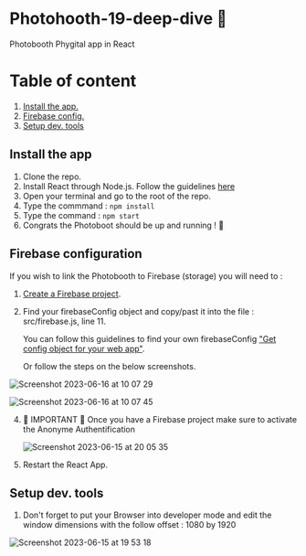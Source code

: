 # Photohooth-19-deep-dive 📸
Photobooth Phygital app in React

# Table of content 

1. [ Install the app. ](#install)
2. [ Firebase config. ](#firebase)
3. [ Setup dev. tools ](#dev)

<a name="install"></a>
## Install the app

1. Clone the repo.
2. Install React through Node.js. Follow the guidelines [here](https://react.dev/learn/start-a-new-react-project)
3. Open your terminal and go to the root of the repo.
4. Type the commmand : `npm install`
5. Type the command : `npm start`
6. Congrats the Photoboot should be up and running ! 🥳

<a name="firebase"></a>
## Firebase configuration

If you wish to link the Photobooth to Firebase (storage) you will need to : 

1. [Create a Firebase project](https://firebase.google.com/).
2. Find your firebaseConfig object and copy/past it into the file : src/firebase.js, line 11.
   
   You can follow this guidelines to find your own firebaseConfig ["Get config object for your web app"](https://support.google.com/firebase/answer/7015592?hl=en#web&zippy=%2Cin-this-article).

   Or follow the steps on the below screenshots.

![Screenshot 2023-06-16 at 10 07 29](https://github.com/lvanbei/photohooth-19-deep-dive/assets/38706595/5cc963bd-c21e-47a9-b95c-0c203061d892)

![Screenshot 2023-06-16 at 10 07 45](https://github.com/lvanbei/photohooth-19-deep-dive/assets/38706595/25719a14-c6c0-4885-b0ee-a3a6954b47ab)

   
 
4. 🚨 IMPORTANT 🚨 Once you have a Firebase project make sure to activate the Anonyme Authentification

   ![Screenshot 2023-06-15 at 20 05 35](https://github.com/lvanbei/photohooth-19-deep-dive/assets/38706595/5a5f0984-ca62-422d-a755-22e70a535d7d)
5. Restart the React App.

<a name="dev"></a>
## Setup dev. tools

1. Don't forget to put your Browser into developer mode and edit the window dimensions with the follow offset : 1080 by 1920

![Screenshot 2023-06-15 at 19 53 18](https://github.com/lvanbei/photohooth-19-deep-dive/assets/38706595/b4082f2a-6216-44d4-a2f9-277e08a752a6)
